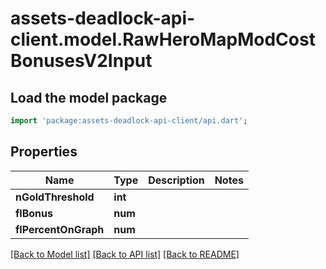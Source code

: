 # assets-deadlock-api-client.model.RawHeroMapModCostBonusesV2Input

## Load the model package
```dart
import 'package:assets-deadlock-api-client/api.dart';
```

## Properties
Name | Type | Description | Notes
------------ | ------------- | ------------- | -------------
**nGoldThreshold** | **int** |  | 
**flBonus** | **num** |  | 
**flPercentOnGraph** | **num** |  | 

[[Back to Model list]](../README.md#documentation-for-models) [[Back to API list]](../README.md#documentation-for-api-endpoints) [[Back to README]](../README.md)


